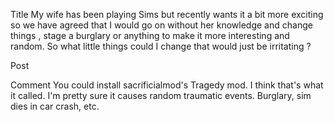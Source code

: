 Title
My wife has been playing Sims but recently wants it a bit more exciting so we have agreed that I would go on without her knowledge and change things , stage a burglary or anything to make it more interesting and random. So what little things could I change that would just be irritating ?

Post


Comment
You could install sacrificialmod's Tragedy mod. I think that's what it called. I'm pretty sure it causes random traumatic events. Burglary, sim dies in car crash, etc.
